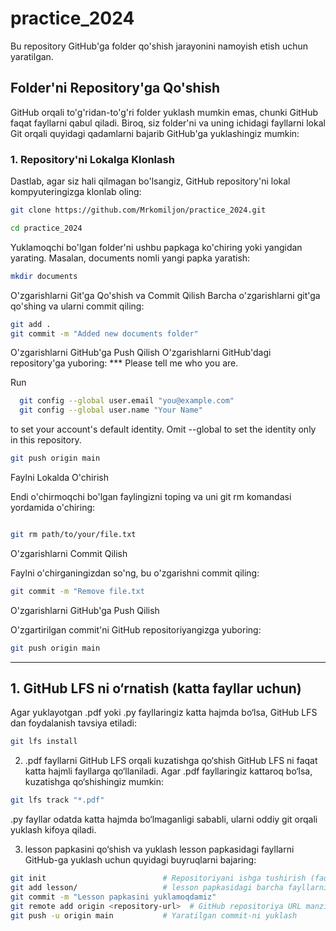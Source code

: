 # practice_2024

Bu repository GitHub'ga folder qo'shish jarayonini namoyish etish uchun yaratilgan.

## Folder'ni Repository'ga Qo'shish

GitHub orqali to'g'ridan-to'g'ri folder yuklash mumkin emas, chunki GitHub faqat fayllarni qabul qiladi. Biroq, siz folder'ni va uning ichidagi fayllarni lokal Git orqali quyidagi qadamlarni bajarib GitHub'ga yuklashingiz mumkin:

### 1. Repository'ni Lokalga Klonlash

Dastlab, agar siz hali qilmagan bo'lsangiz, GitHub repository'ni lokal kompyuteringizga klonlab oling:

```bash
git clone https://github.com/Mrkomiljon/practice_2024.git
```

```bash
cd practice_2024
```
Yuklamoqchi bo'lgan folder'ni ushbu papkaga ko'chiring yoki yangidan yarating. Masalan, documents nomli yangi papka yaratish:

```bash
mkdir documents
```

O'zgarishlarni Git'ga Qo'shish va Commit Qilish
Barcha o'zgarishlarni git'ga qo'shing va ularni commit qiling:
```bash
git add .
git commit -m "Added new documents folder"
```
O'zgarishlarni GitHub'ga Push Qilish
O'zgarishlarni GitHub'dagi repository'ga yuboring:
*** Please tell me who you are.

Run
```bash
  git config --global user.email "you@example.com"
  git config --global user.name "Your Name"
```
to set your account's default identity.
Omit --global to set the identity only in this repository.
```bash
git push origin main
```

Faylni Lokalda O'chirish

Endi o'chirmoqchi bo'lgan faylingizni toping va uni git rm komandasi yordamida o'chiring:

```bash

git rm path/to/your/file.txt
```

O'zgarishlarni Commit Qilish

Faylni o'chirganingizdan so'ng, bu o'zgarishni commit qiling:

```bash
git commit -m "Remove file.txt
```
O'zgarishlarni GitHub'ga Push Qilish

O'zgartirilgan commit'ni GitHub repositoriyangizga yuboring:

```bash
git push origin main
```
__  __  __  __  __  __  __  __  __  __  __  __  __  __  __  __  __  __  __  __  __  __  __  __ __  __  __  __  __  __
## 1. GitHub LFS ni o‘rnatish (katta fayllar uchun)
Agar yuklayotgan .pdf yoki .py fayllaringiz katta hajmda bo‘lsa, GitHub LFS dan foydalanish tavsiya etiladi:

```bash
git lfs install
```
2. .pdf fayllarni GitHub LFS orqali kuzatishga qo‘shish
GitHub LFS ni faqat katta hajmli fayllarga qo‘llaniladi. Agar .pdf fayllaringiz kattaroq bo‘lsa, kuzatishga qo‘shishingiz mumkin:

```bash
git lfs track "*.pdf"
```
.py fayllar odatda katta hajmda bo‘lmaganligi sababli, ularni oddiy git orqali yuklash kifoya qiladi.

3. lesson papkasini qo‘shish va yuklash
lesson papkasidagi fayllarni GitHub-ga yuklash uchun quyidagi buyruqlarni bajaring:

```bash
git init                          # Repositoriyani ishga tushirish (faqat birinchi marta kerak)
git add lesson/                   # lesson papkasidagi barcha fayllarni qo‘shish
git commit -m "Lesson papkasini yuklamoqdamiz"
git remote add origin <repository-url>  # GitHub repositoriya URL manzilini qo‘shish
git push -u origin main           # Yaratilgan commit-ni yuklash
```
